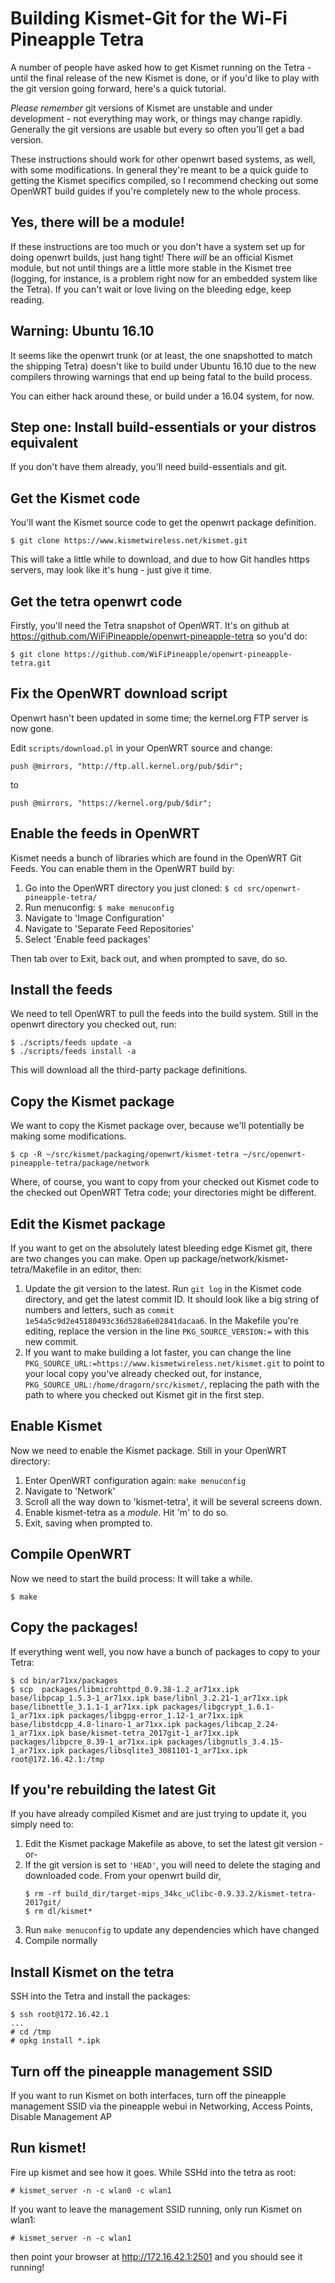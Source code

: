 # Building Kismet-Git for the Wi-Fi Pineapple Tetra

A number of people have asked how to get Kismet running on the Tetra - until the final release of the new Kismet is done, or if you'd like to play with the git version going forward, here's a quick tutorial.

*Please remember* git versions of Kismet are unstable and under development - not everything may work, or things may change rapidly.  Generally the git versions are usable but every so often you'll get a bad version.

These instructions should work for other openwrt based systems, as well, with some modifications.  In general they're meant to be a quick guide to getting the Kismet specifics compiled, so I recommend checking out some OpenWRT build guides if you're completely new to the whole process.

## Yes, there will be a module!

If these instructions are too much or you don't have a system set up for doing openwrt builds, just hang tight!  There *will* be an official Kismet module, but not until things are a little more stable in the Kismet tree (logging, for instance, is a problem right now for an embedded system like the Tetra).  If you can't wait or love living on the bleeding edge, keep reading.

## Warning: Ubuntu 16.10

It seems like the openwrt trunk (or at least, the one snapshotted to match the shipping Tetra) doesn't like to build under Ubuntu 16.10 due to the new compilers throwing warnings that end up being fatal to the build process.

You can either hack around these, or build under a 16.04 system, for now.

## Step one: Install build-essentials or your distros equivalent

If you don't have them already, you'll need build-essentials and git.

## Get the Kismet code

You'll want the Kismet source code to get the openwrt package definition.

```
$ git clone https://www.kismetwireless.net/kismet.git
```

This will take a little while to download, and due to how Git handles https servers, may look like it's hung - just give it time.

## Get the tetra openwrt code

Firstly, you'll need the Tetra snapshot of OpenWRT.  It's on github at https://github.com/WiFiPineapple/openwrt-pineapple-tetra so you'd do:

```
$ git clone https://github.com/WiFiPineapple/openwrt-pineapple-tetra.git
```

## Fix the OpenWRT download script

Openwrt hasn't been updated in some time; the kernel.org FTP server is now gone.

Edit `scripts/download.pl` in your OpenWRT source and change:

`push @mirrors, "http://ftp.all.kernel.org/pub/$dir";`

to

`push @mirrors, "https://kernel.org/pub/$dir";`

## Enable the feeds in OpenWRT

Kismet needs a bunch of libraries which are found in the OpenWRT Git Feeds.  You can enable them in the OpenWRT build by:

1. Go into the OpenWRT directory you just cloned: `$ cd src/openwrt-pineapple-tetra/`
2. Run menuconfig: `$ make menuconfig`
3. Navigate to 'Image Configuration'
4. Navigate to 'Separate Feed Repositories'
5. Select 'Enable feed packages'

Then tab over to Exit, back out, and when prompted to save, do so.

## Install the feeds

We need to tell OpenWRT to pull the feeds into the build system.  Still in the openwrt directory you checked out, run:

```
$ ./scripts/feeds update -a
$ ./scripts/feeds install -a
```

This will download all the third-party package definitions.

## Copy the Kismet package

We want to copy the Kismet package over, because we'll potentially be making some modifications.

```
$ cp -R ~/src/kismet/packaging/openwrt/kismet-tetra ~/src/openwrt-pineapple-tetra/package/network
```

Where, of course, you want to copy from your checked out Kismet code to the checked out OpenWRT Tetra code; your directories might be different.

## Edit the Kismet package

If you want to get on the absolutely latest bleeding edge Kismet git, there are two changes you can make.  Open up package/network/kismet-tetra/Makefile in an editor, then:

1. Update the git version to the latest.  Run `git log` in the Kismet code directory, and get the latest commit ID.  It should look like a big string of numbers and letters, such as `commit 1e54a5c9d2e45180493c36d528a6e02841dacaa6`.  In the Makefile you're editing, replace the version in the line `PKG_SOURCE_VERSION:=` with this new commit.
2. If you want to make building a lot faster, you can change the line `PKG_SOURCE_URL:=https://www.kismetwireless.net/kismet.git` to point to your local copy you've already checked out, for instance, `PKG_SOURCE_URL:/home/dragorn/src/kismet/`, replacing the path with the path to where you checked out Kismet git in the first step.

## Enable Kismet

Now we need to enable the Kismet package.  Still in your OpenWRT directory:

1. Enter OpenWRT configuration again:  `make menuconfig`
2. Navigate to 'Network'
3. Scroll all the way down to 'kismet-tetra', it will be several screens down.
4. Enable kismet-tetra as a *module*.  Hit 'm' to do so.
5. Exit, saving when prompted to.

## Compile OpenWRT

Now we need to start the build process:  It will take a while.

```
$ make
```

## Copy the packages!

If everything went well, you now have a bunch of packages to copy to your Tetra:

```
$ cd bin/ar71xx/packages
$ scp  packages/libmicrohttpd_0.9.38-1.2_ar71xx.ipk base/libpcap_1.5.3-1_ar71xx.ipk base/libnl_3.2.21-1_ar71xx.ipk base/libnettle_3.1.1-1_ar71xx.ipk packages/libgcrypt_1.6.1-1_ar71xx.ipk packages/libgpg-error_1.12-1_ar71xx.ipk base/libstdcpp_4.8-linaro-1_ar71xx.ipk packages/libcap_2.24-1_ar71xx.ipk base/kismet-tetra_2017git-1_ar71xx.ipk packages/libpcre_8.39-1_ar71xx.ipk packages/libgnutls_3.4.15-1_ar71xx.ipk packages/libsqlite3_3081101-1_ar71xx.ipk root@172.16.42.1:/tmp
```

## If you're rebuilding the latest Git

If you have already compiled Kismet and are just trying to update it, you simply need to:

1. Edit the Kismet package Makefile as above, to set the latest git version
-or-
2. If the git version is set to `'HEAD'`, you will need to delete the staging and downloaded code.  From your openwrt build dir,
    ```
    $ rm -rf build_dir/target-mips_34kc_uClibc-0.9.33.2/kismet-tetra-2017git/
    $ rm dl/kismet*
    ```
3. Run `make menuconfig` to update any dependencies which have changed
4. Compile normally

## Install Kismet on the tetra

SSH into the Tetra and install the packages:

```
$ ssh root@172.16.42.1
...
# cd /tmp
# opkg install *.ipk
```

## Turn off the pineapple management SSID

If you want to run Kismet on both interfaces, turn off the pineapple management SSID via the pineapple webui in Networking, Access Points, Disable Management AP

## Run kismet!

Fire up kismet and see how it goes.  While SSHd into the tetra as root:

```
# kismet_server -n -c wlan0 -c wlan1
```

If you want to leave the management SSID running, only run Kismet on wlan1:

```
# kismet_server -n -c wlan1
```

then point your browser at http://172.16.42.1:2501 and you should see it running!

